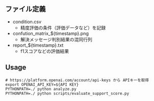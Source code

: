 ## ファイル定義
- condition.csv
  - 精度評価の条件（評価データなど）を記録
- confution_matrix_${timestamp}.png
  - 解決メッセージ判別結果の混同行列
- report_${timestamp}.txt
  - f1スコアなどの評価結果

## Usage
```
# https://platform.openai.com/account/api-keys から APIキーを取得
export OPENAI_API_KEY=${API KEY}
PYTHONPATH=./ python analyze.py
PYTHONPATH=./ python scripts/evaluate_support_score.py
```

